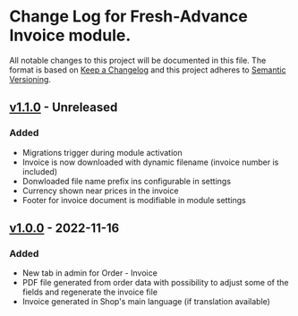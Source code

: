 # Change Log for Fresh-Advance Invoice module.

All notable changes to this project will be documented in this file.
The format is based on [Keep a Changelog](http://keepachangelog.com/)
and this project adheres to [Semantic Versioning](http://semver.org/).

## [v1.1.0] - Unreleased

### Added
- Migrations trigger during module activation
- Invoice is now downloaded with dynamic filename (invoice number is included)
- Donwloaded file name prefix ins configurable in settings
- Currency shown near prices in the invoice
- Footer for invoice document is modifiable in module settings

## [v1.0.0] - 2022-11-16

### Added
- New tab in admin for Order - Invoice
- PDF file generated from order data with possibility to adjust some of the fields and regenerate the invoice file
- Invoice generated in Shop's main language (if translation available)

[v1.1.0]: https://github.com/Fresh-Advance/Invoice/compare/v1.0.0...b-7.0.x
[v1.0.0]: https://github.com/Fresh-Advance/Invoice/compare/6e6618ba66...v1.0.0